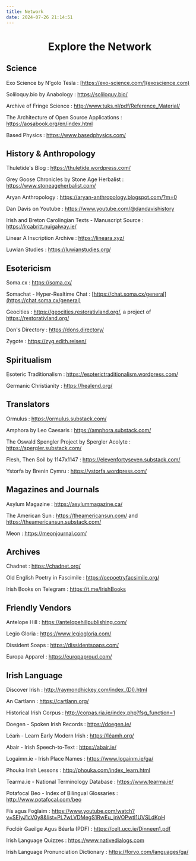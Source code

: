 ```yaml
---
title: Network
date: 2024-07-26 21:14:51
---
```


<center><h1> Explore the Network </h1></center>

## Science

Exo Science by N'golo Tesla : [https://exo-science.com/](exoscience.com)

Soliloquy.bio by Anabology : https://soliloquy.bio/

Archive of Fringe Science : http://www.tuks.nl/pdf/Reference_Material/

The Architecture of Open Source Applications : https://aosabook.org/en/index.html

Based Physics : https://www.basedphysics.com/


## History & Anthropology

Thuletide's Blog : https://thuletide.wordpress.com/

Grey Goose Chronicles by Stone Age Herbalist : https://www.stoneageherbalist.com/

Aryan Anthropology : https://aryan-anthropology.blogspot.com/?m=0

Dan Davis on Youtube : https://www.youtube.com/@dandavishistory

Irish and Breton Carolingian Texts - Manuscript Source : https://ircabritt.nuigalway.ie/

Linear A Inscription Archive : https://lineara.xyz/

Luwian Studies : https://luwianstudies.org/


## Esotericism

Soma.cx : https://soma.cx/

Somachat - Hyper-Realtime Chat : [https://chat.soma.cx/general](https://chat.soma.cx/general)

Geocities : https://geocities.restorativland.org/, a project of https://restorativland.org/

Don's Directory : https://dons.directory/

Zygote : https://zyg.edith.reisen/


## Spiritualism

Esoteric Traditionalism : https://esoterictraditionalism.wordpress.com/

Germanic Christianity : https://healend.org/


## Translators

Ormulus : https://ormulus.substack.com/

Amphora by Leo Caesaris : https://amphora.substack.com/

The Oswald Spengler Project by Spergler Acolyte : https://spergler.substack.com/

Flesh, Then Soil by 1147x1147 : https://elevenfortyseven.substack.com/

Ystorfa by Brenin Cymru : https://ystorfa.wordpress.com/


## Magazines and Journals

Asylum Magazine : https://asylummagazine.ca/

The American Sun : https://theamericansun.com/ and https://theamericansun.substack.com/

Meon : https://meonjournal.com/


## Archives

Chadnet : https://chadnet.org/

Old English Poetry in Fascimile : https://oepoetryfacsimile.org/

Irish Books on Telegram : https://t.me/IrishBooks


## Friendly Vendors

Antelope Hill : https://antelopehillpublishing.com/

Legio Gloria : https://www.legiogloria.com/

Dissident Soaps : https://dissidentsoaps.com/

Europa Apparel : https://europaproud.com/


## Irish Language

Discover Irish : http://raymondhickey.com/index_(DI).html

An Cartlann : https://cartlann.org/

Historical Irish Corpus : http://corpas.ria.ie/index.php?fsg_function=1

Doegen - Spoken Irish Records : https://doegen.ie/

Léaṁ - Learn Early Modern Irish : https://léamh.org/

Abair - Irish Speech-to-Text : https://abair.ie/

Logaimn.ie - Irish Place Names : https://www.logainm.ie/ga/

Phouka Irish Lessons : http://phouka.com/index_learn.html

Tearma.ie - National Terminology Database : https://www.tearma.ie/

Potafocal Beo - Index of Bilingual Glossaries : http://www.potafocal.com/beo

Fís agus Foġlaim : https://www.youtube.com/watch?v=SElyJ1cV0y8&list=PL7wLVDMegS1RwEu_jnVOPwtl1UVSLdKpH

Foclóir Gaeilge Agus Béarla (PDF) : https://celt.ucc.ie/Dinneen1.pdf

Irish Language Quizzes : https://www.nativedialogs.com

Irish Language Pronunciation Dictionary : https://forvo.com/languages/ga/
